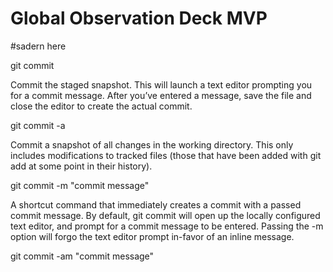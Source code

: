 # Global Observation Deck MVP

#sadern here

 
git commit

Commit the staged snapshot. This will launch a text editor prompting you for a commit message. After you’ve entered a message, save the file and close the editor to create the actual commit.

 
git commit -a

Commit a snapshot of all changes in the working directory. This only includes modifications to tracked files (those that have been added with git add at some point in their history).

 
git commit -m "commit message"

A shortcut command that immediately creates a commit with a passed commit message. By default, git commit will open up the locally configured text editor, and prompt for a commit message to be entered. Passing the -m option will forgo the text editor prompt in-favor of an inline message.

 
git commit -am "commit message"